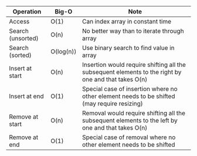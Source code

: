 | Operation         | Big-O     | Note                                                                                                 |
| ----------------- | --------- | ---------------------------------------------------------------------------------------------------- |
| Access            | O(1)      | Can index array in constant time                                                                     |
| Search (unsorted) | O(n)      | No better way than to iterate through array                                                          |
| Search (sorted)   | O(log(n)) | Use binary search to find value in array                                                             |
| Insert at start   | O(n)      | Insertion would require shifting all the subsequent elements to the right by one and that takes O(n) |
| Insert at end     | O(1)      | Special case of insertion where no other element needs to be shifted (may require resizing)          |
| Remove at start   | O(n)      | Removal would require shifting all the subsequent elements to the left by one and that takes O(n)    |
| Remove at end     | O(1)      | Special case of removal where no other element needs to be shifted                                   |


